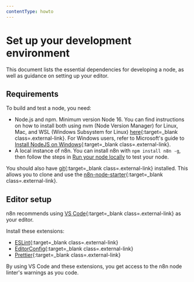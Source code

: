 ```yaml
---
contentType: howto
---
```


# Set up your development environment

This document lists the essential dependencies for developing a node, as well as guidance on setting up your editor.

## Requirements

To build and test a node, you need: 

* Node.js and npm. Minimum version Node 16. You can find instructions on how to install both using nvm (Node Version Manager) for Linux, Mac, and WSL (Windows Subsystem for Linux) [here](https://github.com/nvm-sh/nvm){:target=_blank class=.external-link}. For Windows users, refer to Microsoft's guide to [Install NodeJS on Windows](https://docs.microsoft.com/en-us/windows/dev-environment/javascript/nodejs-on-windows){:target=_blank class=.external-link}.
* A local instance of n8n. You can install n8n with `npm install n8n -g`, then follow the steps in [Run your node locally](/integrations/creating-nodes/test/run-node-locally/) to test your node.

You should also have [git](https://git-scm.com/){:target=_blank class=.external-link} installed. This allows you to clone and use the [n8n-node-starter](https://github.com/n8n-io/n8n-nodes-starter){:target=_blank class=.external-link}.

## Editor setup

n8n recommends using [VS Code](https://code.visualstudio.com/){:target=_blank class=.external-link} as your editor.

Install these extensions:

* [ESLint](https://marketplace.visualstudio.com/items?itemName=dbaeumer.vscode-eslint){:target=_blank class=.external-link}
* [EditorConfig](https://marketplace.visualstudio.com/items?itemName=EditorConfig.EditorConfig){:target=_blank class=.external-link}
* [Prettier](https://marketplace.visualstudio.com/items?itemName=esbenp.prettier-vscode){:target=_blank class=.external-link}

By using VS Code and these extensions, you get access to the n8n node linter's warnings as you code.

